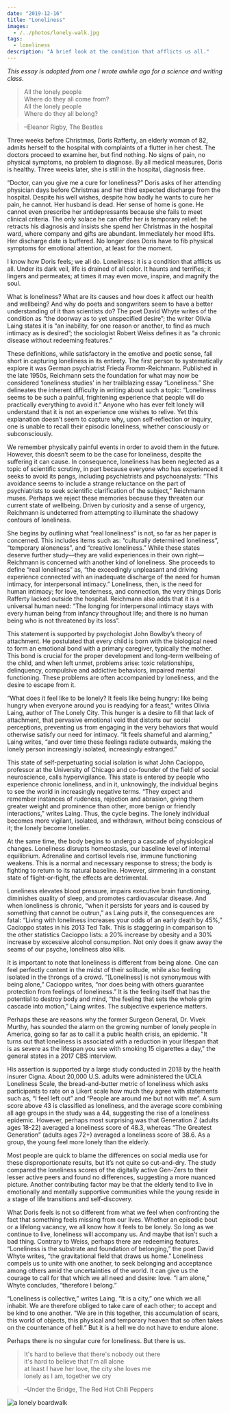 ```yaml
---
date: "2019-12-16"
title: "Loneliness"
images:
  - /../photos/lonely-walk.jpg
tags:
  - loneliness
description: "A brief look at the condition that afflicts us all."
---
```


_This essay is adopted from one I wrote awhile ago for a science and writing class._

>All the lonely people<br>
>Where do they all come from?<br>
>All the lonely people<br>
>Where do they all belong?<br>

>–Eleanor Rigby, The Beatles<br>

Three weeks before Christmas, Doris Rafferty, an elderly woman of 82, admits herself to the hospital with complaints of a flutter in her chest. The doctors proceed to examine her, but find nothing. No signs of pain, no physical symptoms, no problem to diagnose. By all medical measures, Doris is healthy. Three weeks later, she is still in the hospital, diagnosis free. 

“Doctor, can you give me a cure for loneliness?” Doris asks of her attending physician days before Christmas and her third expected discharge from the hospital. Despite his well wishes, despite how badly he wants to cure her pain, he cannot. Her husband is dead. Her sense of home is gone. He cannot even prescribe her antidepressants because she fails to meet clinical criteria. The only solace he can offer her is temporary relief: he retracts his diagnosis and insists she spend her Christmas in the hospital ward, where company and gifts are abundant. Immediately her mood lifts. Her discharge date is buffered. No longer does Doris have to fib physical symptoms for emotional attention, at least for the moment. 

I know how Doris feels; we all do. Loneliness: it is a condition that afflicts us all. Under its dark veil, life is drained of all color. It haunts and terrifies; it lingers and permeates; at times it may even move, inspire, and magnify the soul. 

What is loneliness? What are its causes and how does it affect our health and wellbeing? And why do poets and songwriters seem to have a better understanding of it than scientists do? The poet David Whyte writes of the condition as “the doorway as to yet unspecified desire”; the writer Olivia Laing states it is “an inability, for one reason or another, to find as much intimacy as is desired”;  the sociologist Robert Weiss defines it as “a chronic disease without redeeming features.” 

These definitions, while satisfactory in the emotive and poetic sense, fall short in capturing loneliness in its entirety. The first person to systematically explore it was German psychiatrist Frieda Fromm-Reichmann. Published in the late 1950s, Reichmann sets the foundation for what may now be considered ‘loneliness studies’ in her trailblazing essay “Loneliness.” She delineates the inherent difficulty in writing about such a topic: “Loneliness seems to be such a painful, frightening experience that people will do practically everything to avoid it.” Anyone who has ever felt lonely will understand that it is not an experience one wishes to relive. Yet this explanation doesn’t seem to capture why, upon self-reflection or inquiry, one is unable to recall their episodic loneliness, whether consciously or subconsciously. 

We remember physically painful events in order to avoid them in the future. However, this doesn’t seem to be the case for loneliness, despite the suffering it can cause. In consequence, loneliness has been neglected as a topic of scientific scrutiny, in part because everyone who has experienced it seeks to avoid its pangs, including psychiatrists and psychoanalysts: “This avoidance seems to include a strange reluctance on the part of psychiatrists to seek scientific clarification of the subject,” Reichmann muses. Perhaps we reject these memories because they threaten our current state of wellbeing. Driven by curiosity and a sense of urgency, Reichmann is undeterred from attempting to illuminate the shadowy contours of loneliness.

She begins by outlining what “real loneliness” is not, so far as her paper is concerned. This includes items such as: “culturally determined loneliness”, “temporary aloneness”, and “creative loneliness.” While these states deserve further study––they are valid experiences in their own right––Reichmann is concerned with another kind of loneliness. She proceeds to define “real loneliness” as, “the exceedingly unpleasant and driving experience connected with an inadequate discharge of the need for human intimacy, for interpersonal intimacy.” Loneliness, then, is the need for human intimacy; for love, tenderness, and connection, the very things Doris Rafferty lacked outside the hospital. Reichmann also adds that it is a universal human need: “The longing for interpersonal intimacy stays with every human being from infancy throughout life; and there is no human being who is not threatened by its loss”. 

This statement is supported by psychologist John Bowlby’s theory of attachment. He postulated that every child is born with the biological need to form an emotional bond with a primary caregiver, typically the mother. This bond is crucial for the proper development and long-term wellbeing of the child, and when left unmet, problems arise: toxic relationships, delinquency, compulsive and addictive behaviors, impaired mental functioning. These problems are often accompanied by loneliness, and the desire to escape from it.

“What does it feel like to be lonely? It feels like being hungry: like being hungry when everyone around you is readying for a feast,” writes Olivia Laing, author of The Lonely City. This hunger is a desire to fill that lack of attachment, that pervasive emotional void that distorts our social perceptions, preventing us from engaging in the very behaviors that would otherwise satisfy our need for intimacy. “It feels shameful and alarming,” Laing writes, “and over time these feelings radiate outwards, making the lonely person increasingly isolated, increasingly estranged.” 

This state of self-perpetuating social isolation is what John Cacioppo, professor at the University of Chicago and co-founder of the field of social neuroscience, calls hypervigilance. This state is entered by people who experience chronic loneliness, and in it, unknowingly, the individual begins to see the world in increasingly negative terms. “They expect and remember instances of rudeness, rejection and abrasion, giving them greater weight and prominence than other, more benign or friendly interactions,” writes Laing. Thus, the cycle begins. The lonely individual becomes more vigilant, isolated, and withdrawn, without being conscious of it; the lonely become lonelier. 

At the same time, the body begins to undergo a cascade of physiological changes. Loneliness disrupts homeostasis, our baseline level of internal equilibrium. Adrenaline and cortisol levels rise, immune functioning weakens. This is a normal and necessary response to stress; the body is fighting to return to its natural baseline. However, simmering in a constant state of flight-or-fight, the effects are detrimental.

Loneliness elevates blood pressure, impairs executive brain functioning, diminishes quality of sleep, and promotes cardiovascular disease. And when loneliness is chronic, “when it persists for years and is caused by something that cannot be outrun,” as Laing puts it, the consequences are fatal: “Living with loneliness increases your odds of an early death by 45%,” Cacioppo states in his 2013 Ted Talk. This is staggering in comparison to the other statistics Cacioppo lists: a 20% increase by obesity and a 30% increase by excessive alcohol consumption. Not only does it gnaw away the seams of our psyche, loneliness also kills. 

It is important to note that loneliness is different from being alone. One can feel perfectly content in the midst of their solitude, while also feeling isolated in the throngs of a crowd. “[Loneliness] is not synonymous with being alone,” Cacioppo writes, “nor does being with others guarantee protection from feelings of loneliness.” It is the feeling itself that has the potential to destroy body and mind, “the feeling that sets the whole grim cascade into motion,” Laing writes. The subjective experience matters.

Perhaps these are reasons why the former Surgeon General, Dr. Vivek Murthy, has sounded the alarm on the growing number of lonely people in America, going so far as to call it a public health crisis, an epidemic. "It turns out that loneliness is associated with a reduction in your lifespan that is as severe as the lifespan you see with smoking 15 cigarettes a day," the general states in a 2017 CBS interview. 

His assertion is supported by a large study conducted in 2018 by the health insurer Cigna. About 20,000 U.S. adults were administered the UCLA Loneliness Scale, the bread-and-butter metric of loneliness which asks participants to rate on a Likert scale how much they agree with statements such as, “I feel left out” and “People are around me but not with me”. A sum score above 43 is classified as loneliness, and the average score combining all age groups in the study was a 44, suggesting the rise of a loneliness epidemic. However, perhaps most surprising was that Generation Z (adults ages 18-22) averaged a loneliness score of 48.3, whereas “The Greatest Generation” (adults ages 72+) averaged a loneliness score of 38.6. As a group, the young feel more lonely than the elderly. 

Most people are quick to blame the differences on social media use for these disproportionate results, but it’s not quite so cut-and-dry. The study compared the loneliness scores of the digitally active Gen-Zers to their lesser active peers and found no differences, suggesting a more nuanced picture. Another contributing factor may be that the elderly tend to live in emotionally and mentally supportive communities while the young reside in a stage of life transitions and self-discovery. 

What Doris feels is not so different from what we feel when confronting the fact that something feels missing from our lives. Whether an episodic bout or a lifelong vacancy, we all know how it feels to be lonely. So long as we continue to live, loneliness will accompany us. And maybe that isn’t such a bad thing. Contrary to Weiss, perhaps there are redeeming features. “Loneliness is the substrate and foundation of belonging,” the poet David Whyte writes, “the gravitational field that draws us home.” Loneliness compels us to unite with one another, to seek belonging and acceptance among others amid the uncertainties of the world. It can give us the courage to call for that which we all need and desire: love. “I am alone,” Whyte concludes, “therefore I belong.” 

“Loneliness is collective,” writes Laing. “It is a city,” one which we all inhabit. We are therefore obliged to take care of each other; to accept and be kind to one another. “We are in this together, this accumulation of scars, this world of objects, this physical and temporary heaven that so often takes on the countenance of hell.” But it is a hell we do not have to endure alone. 

Perhaps there is no singular cure for loneliness. But there is us.

>It's hard to believe that there's nobody out there<br>
>it's hard to believe that I'm all alone<br>
>at least I have her love, the city she loves me<br>
>lonely as I am, together we cry<br>

>–Under the Bridge, The Red Hot Chili Peppers

![a lonely boardwalk](/../photos/lonely-walk.jpeg)